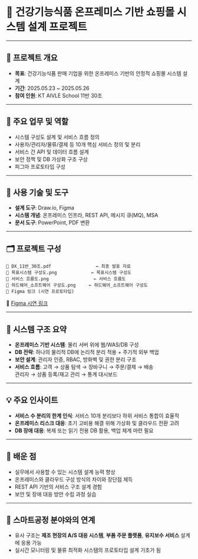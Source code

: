 
# 🧠 건강기능식품 온프레미스 기반 쇼핑몰 시스템 설계 프로젝트

---

## 📌 프로젝트 개요
- **목표**: 건강기능식품 판매 기업을 위한 온프레미스 기반의 안정적 쇼핑몰 시스템 설계
- **기간**: 2025.05.23 ~ 2025.05.26
- **참여 인원**: KT AIVLE School 11반 30조

---

## 🧩 주요 업무 및 역할
- 시스템 구성도 설계 및 서비스 흐름 정의
- 사용자/관리자/물류/결제 등 10개 핵심 서비스 정의 및 분리
- 서비스 간 API 및 데이터 흐름 설계
- 보안 정책 및 DB 가상화 구조 구상
- 피그마 프로토타입 구성

---

## 🔧 사용 기술 및 도구
- **설계 도구**: Draw.io, Figma
- **시스템 개념**: 온프레미스 인프라, REST API, 메시지 큐(MQ), MSA
- **문서 도구**: PowerPoint, PDF 변환

---

## 🗂️ 프로젝트 구성
```
📁 DX_11반_30조.pdf                 ← 최종 발표 자료
📁 목표시스템 구성도.png             ← 목표시스템 구성도
📁 서비스 흐름도.png                 ← 서비스 흐름도
📁 하드웨어_소프트웨어 구성도.png     ← 하드웨어_소프트웨어 구성도
🔗 Figma 링크 (시연 프로토타입)
```
🔗 [Figma 시연 링크](https://www.figma.com/proto/TGv7oNziJ0YHDmQdRUqtvj/3%EC%B0%A8-%EB%AF%B8%ED%94%84?node-id=24-1083&p=f&t=y9EK8AtAbYt25SmN-1)

---

## 🧱 시스템 구조 요약
- **온프레미스 기반 시스템**: 물리 서버 위에 웹/WAS/DB 구성
- **DB 전략**: 하나의 물리적 DB에 논리적 분리 적용 + 주기적 외부 백업
- **보안 설계**: 관리자 인증, RBAC, 방화벽 및 권한 분리 구조
- **서비스 흐름**: 고객 → 상품 탐색 → 장바구니 → 주문/결제 → 배송  
  관리자 → 상품 등록/재고 관리 → 통계 대시보드

---

## 💡 주요 인사이트
- **서비스 수 분리의 한계 인식**: 서비스 10개 분리보다 하위 서비스 통합이 효율적
- **온프레미스 리스크 대응**: 초기 고비용 해결 위해 가상화 및 클라우드 전환 고려
- **DB 장애 대응**: 복제 또는 읽기 전용 DB 활용, 백업 체계 마련 필요

---

## 🧠 배운 점
- 실무에서 사용할 수 있는 시스템 설계 능력 향상
- 온프레미스와 클라우드 구성 방식의 차이와 장단점 체득
- REST API 기반의 서비스 구조 설계 경험
- 보안 및 장애 대응 방안 수립 과정 실습

---

## 🔌 스마트공정 분야와의 연계
- 유사 구조는 **제조 현장의 A/S 대응 시스템**, **부품 주문 플랫폼**, **유지보수 서비스** 설계에 응용 가능
- 실시간 모니터링 및 물류 최적화 시스템의 프로토타입 설계 기초가 됨
